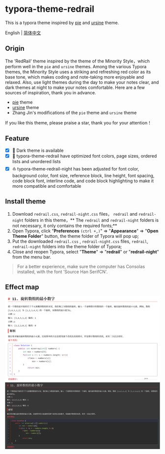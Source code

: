 # typora-theme-redrail
This is a typora theme inspired by [pie](https://github.com/shrugginG/typora-theme-pie) and [ursine](https://github.com/danielduyixin/typora-theme-ursine) theme.

English | [简体中文](./README_CN.md)
## Origin
The 'RedRail' theme inspired by the theme of the Minority Style，which perform well in the `pie` and `ursine` themes. Among the various Typora themes, the Minority Style uses a striking and refreshing red color as its base tone, which makes coding and note-taking more enjoyable and relaxed. Also, use light themes during the day to make your notes clear, and dark themes at night to make your notes comfortable. Here are a few sources of inspiration, thank you in advance.
- [pie](https://github.com/shrugginG/typora-theme-pie) theme
- [ursine](https://github.com/danielduyixin/typora-theme-ursine) theme
- Zhang Jin's modifications of the `pie` theme and `ursine` theme

If you like this theme, please praise a star, thank you for your attention！
## Feature
- [x]  :baby_chick: Dark theme is available
- [x]  :rocket: typora-theme-redrail have optimized font colors, page sizes, ordered lists and unordered lists
- [x]  :sailboat: typora-theme-redrail-night has been adjusted for font color, background color, font size, reference block, line height, font spacing, code block font, interline code, and code block highlighting to make it more compatible and comfortable
## Install theme
1. Download `redrail.css`, `redrail-night.css` files， `redrail` and `redrail-night` folders in this theme，** The `redrail` and `redrail-night` folders is not necessary, it only contains the required fonts;**
2. Open Typora, click "**Preferences** `(ctrl +,)`" => "**Appearance**" => "**Open Theme Folder**" button, the theme folder of Typora will pop up;
3. Put the downloaded `redrail.css` , `redrail-night.css` files, `redrail`, `redrail-night` folders into the theme folder of Typora;
4. Close and reopen Typora, select "**Theme**" => "**redrail**" or "**redrail-night**" from the menu bar.

> For a better experience, make sure the computer has Consolas installed, with the font 'Source Han SerifCN'.

## Effect map
![light-theme](README.assets/light-theme.png)
![dark-theme](README.assets/dark-theme.png)
